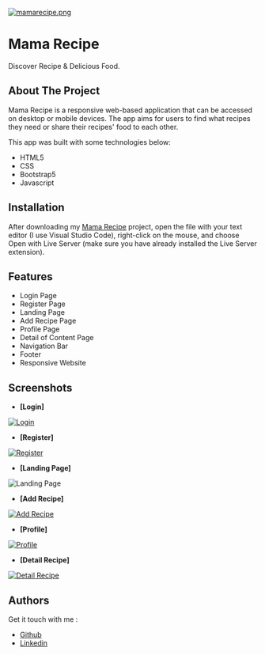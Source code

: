 [![mamarecipe.png](https://i.postimg.cc/P5P3bbLX/mamarecipe.png)](https://postimg.cc/nXfGpDYg)
# Mama Recipe

Discover Recipe & Delicious Food.

## About The Project
Mama Recipe is a responsive web-based application that can be accessed on desktop or mobile devices. The app aims for users to find what recipes they need or share their recipes' food to each other.

This app was built with some technologies below:

- HTML5
- CSS
- Bootstrap5
- Javascript


## Installation

After downloading my [Mama Recipe](https://github.com/assyifaptrs/mama-recipe-web) project, open the file with your text editor (I use Visual Studio Code), right-click on the mouse, and choose Open with Live Server (make sure you have already installed the Live Server extension).

## Features

- Login Page
- Register Page
- Landing Page
- Add Recipe Page
- Profile Page
- Detail of Content Page
- Navigation Bar
- Footer
- Responsive Website

## Screenshots

- **[Login]**

[![Login](https://i.postimg.cc/V6zjfjHD/mama-recipe-app-netlify-app-login-html.png)](https://postimg.cc/McrctjwQ)

- **[Register]**

[![Register](https://i.postimg.cc/Sx88cZBg/mama-recipe-app-netlify-app-register-html.png)](https://postimg.cc/ZWbCSLKN)

- **[Landing Page]**

![Landing Page](https://i.postimg.cc/sf9pN0xq/Jepretan-Layar-2023-06-22-pukul-08-32-39.png)

- **[Add Recipe]**

[![Add Recipe](https://i.postimg.cc/x1W52N24/mama-recipe-app-netlify-app-add-recipe-html.png)](https://postimg.cc/QFJ1gtVQ)

- **[Profile]**

[![Profile](https://i.postimg.cc/zBdRq4hG/mama-recipe-app-netlify-app-profile-html-1.png)](https://postimg.cc/bDtvTCL7)

- **[Detail Recipe]**

[![Detail Recipe](https://i.postimg.cc/s2mMJbw4/mama-recipe-app-netlify-app-detail-recipe-html.png)](https://postimg.cc/wttxq4K1)
## Authors

Get it touch with me :

- [Github](https://www.github.com/assyifaptrs)
- [Linkedin](https://www.linkedin.com/in/assyifa-putri)

